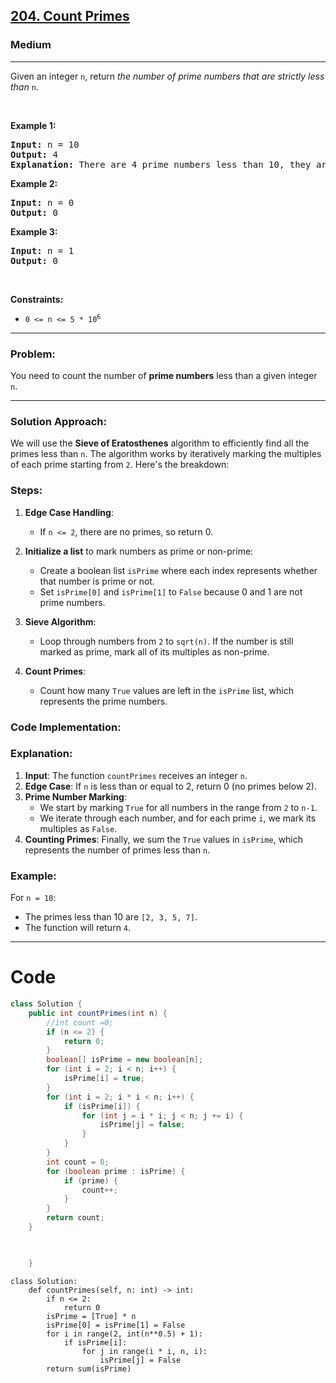 <h2><a href="https://leetcode.com/problems/count-primes/?envType=problem-list-v2&envId=math">204. Count Primes</a></h2><h3>Medium</h3><hr><p>Given an integer <code>n</code>, return <em>the number of prime numbers that are strictly less than</em> <code>n</code>.</p>

<p>&nbsp;</p>
<p><strong class="example">Example 1:</strong></p>

<pre>
<strong>Input:</strong> n = 10
<strong>Output:</strong> 4
<strong>Explanation:</strong> There are 4 prime numbers less than 10, they are 2, 3, 5, 7.
</pre>

<p><strong class="example">Example 2:</strong></p>

<pre>
<strong>Input:</strong> n = 0
<strong>Output:</strong> 0
</pre>

<p><strong class="example">Example 3:</strong></p>

<pre>
<strong>Input:</strong> n = 1
<strong>Output:</strong> 0
</pre>

<p>&nbsp;</p>
<p><strong>Constraints:</strong></p>

<ul>
	<li><code>0 &lt;= n &lt;= 5 * 10<sup>6</sup></code></li>
</ul>


---

### **Problem**:
You need to count the number of **prime numbers** less than a given integer `n`.

---

### **Solution Approach**:
We will use the **Sieve of Eratosthenes** algorithm to efficiently find all the primes less than `n`. The algorithm works by iteratively marking the multiples of each prime starting from `2`. Here's the breakdown:

### **Steps**:
1. **Edge Case Handling**:
   - If `n <= 2`, there are no primes, so return 0.

2. **Initialize a list** to mark numbers as prime or non-prime:
   - Create a boolean list `isPrime` where each index represents whether that number is prime or not.
   - Set `isPrime[0]` and `isPrime[1]` to `False` because 0 and 1 are not prime numbers.

3. **Sieve Algorithm**:
   - Loop through numbers from `2` to `sqrt(n)`. If the number is still marked as prime, mark all of its multiples as non-prime.

4. **Count Primes**:
   - Count how many `True` values are left in the `isPrime` list, which represents the prime numbers.

### **Code Implementation**:


### **Explanation**:
1. **Input**: The function `countPrimes` receives an integer `n`.
2. **Edge Case**: If `n` is less than or equal to 2, return 0 (no primes below 2).
3. **Prime Number Marking**:
   - We start by marking `True` for all numbers in the range from `2` to `n-1`.
   - We iterate through each number, and for each prime `i`, we mark its multiples as `False`.
4. **Counting Primes**: Finally, we sum the `True` values in `isPrime`, which represents the number of primes less than `n`.

### **Example**:

For `n = 10`:
- The primes less than 10 are `[2, 3, 5, 7]`.
- The function will return `4`.

---


# Code
```java []
class Solution {
    public int countPrimes(int n) {
        //int count =0;
        if (n <= 2) {
            return 0;  
        }
        boolean[] isPrime = new boolean[n];
        for (int i = 2; i < n; i++) {
            isPrime[i] = true;
        }
        for (int i = 2; i * i < n; i++) {
            if (isPrime[i]) {
                for (int j = i * i; j < n; j += i) {
                    isPrime[j] = false;
                }
            }
        }
        int count = 0;
        for (boolean prime : isPrime) {
            if (prime) {
                count++;
            }
        }
        return count;
    }

    

    }

```

``` python3 []
class Solution:
    def countPrimes(self, n: int) -> int:
        if n <= 2:
            return 0
        isPrime = [True] * n
        isPrime[0] = isPrime[1] = False  
        for i in range(2, int(n**0.5) + 1):
            if isPrime[i]: 
                for j in range(i * i, n, i):  
                    isPrime[j] = False
        return sum(isPrime)

```

